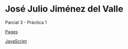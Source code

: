 # José Julio Jiménez del Valle

Parcial 3 - Práctica 1

[Pages](https://josejuliojim.github.io/DOM/)

[JavaScript](index.html)